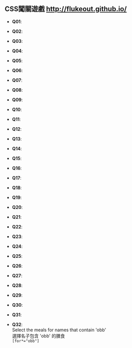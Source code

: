 ## CSS闖關遊戲 http://flukeout.github.io/
- **Q01**:
  <br>
  
- **Q02**:
  <br>
  
- **Q03**:
  <br>
  
- **Q04**:
  <br>
  
- **Q05**:
  <br>
  
- **Q06**:
  <br>
  
- **Q07**:
  <br>
  
- **Q08**:
  <br>
  
- **Q09**:
  <br>
  
- **Q10**:
  <br>
  
- **Q11**:
  <br>
  
- **Q12**:
  <br>
  
- **Q13**:
  <br>
  
- **Q14**:
  <br>
  
- **Q15**:
  <br>
  
- **Q16**:
  <br>
  
- **Q17**:
  <br>
  
- **Q18**:
  <br>
  
- **Q19**:
  <br>
  
- **Q20**:
  <br>
  
- **Q21**:
  <br>
  
- **Q22**:
  <br>
  
- **Q23**:
  <br>
  
- **Q24**:
  <br>
  
- **Q25**:
  <br>
  
- **Q26**:
  <br>
  
- **Q27**:
  <br>
  
- **Q28**:
  <br>
  
- **Q29**:
  <br>
  
- **Q30**:
  <br>
  
- **Q31**:
  <br>
  
- **Q32**:
  <br>Select the meals for names that contain 'obb'
  <br>選擇名子包含 'obb' 的膳食
  <br>```[for*="obb"]```
  
